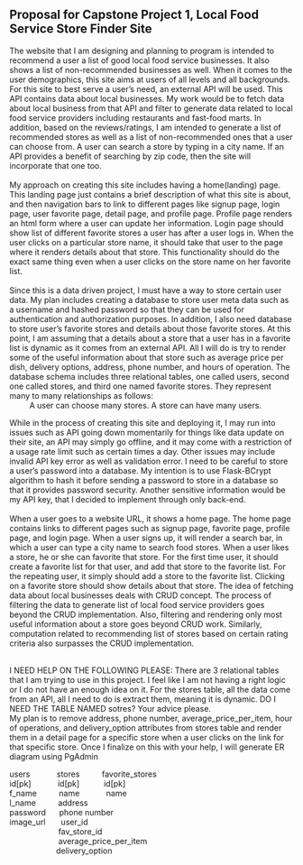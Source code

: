 ## Proposal for Capstone Project 1, Local Food Service Store Finder Site

The website that I am designing and planning to program is intended to recommend a user a list of good local food service businesses. It also shows a list of non-recommended businesses as well. When it comes to the user demographics, this site aims at users of all levels and all backgrounds. For this site to best serve a user’s need, an external API will be used. This API contains data about local businesses. My work would be to fetch data about local business from that API and filter to generate data related to local food service providers including restaurants and fast-food marts. In addition, based on the reviews/ratings, I am intended to generate a list of recommended stores as well as a list of non-recommended ones that a user can choose from. A user can search a store by typing in a city name. If an API provides a benefit of searching by zip code, then the site will incorporate that one too.<br>
<br>
My approach on creating this site includes having a home(landing) page. This landing page just contains a brief description of what this site is about, and then navigation bars to link to different pages like signup page, login page, user favorite page, detail page, and profile page. Profile page renders an html form where a user can update her information. Login page should show list of different favorite stores a user has after a user logs in. When the user clicks on a particular store name, it should take that user to the page where it renders details about that store. This functionality should do the exact same thing even when a user clicks on the store name on her favorite list.<br> <br>
 Since this is a data driven project, I must have a way to store certain user data. My plan includes creating a database to store user meta data such as a username and hashed password so that they can be used for authentication and authorization purposes. In addition, I also need database to store user’s favorite stores and details about those favorite stores.  At this point, I am assuming that a details about a store that a user has in a favorite list is dynamic as it comes from an external API. All I will do is try to render some of the useful information about that store such as average price per dish, delivery options, address, phone number, and hours of operation. The database schema includes three relational tables, one called users, second one called stores, and third one named favorite stores. They represent many to many relationships as follows:
 <br>
&nbsp;&nbsp;&nbsp;&nbsp;&nbsp;&nbsp;&nbsp;&nbsp;&nbsp;A user can choose many stores. A store can have many users. <br>

While in the process of creating this site and deploying it, I may run into issues such as API going down momentarily for things like data update on their site, an API may simply go offline, and it may come with a restriction of a usage rate limit such as certain times a day. Other issues may include invalid API key error as well as validation error. I need to be careful to store a user’s password into a database. My intention is to use Flask-BCrypt algorithm to hash it before sending a password to store in a database so that it provides password security. Another sensitive information would be my API key, that I decided to implement through only back-end.<br>
<br>
When a user goes to a website URL, it shows a home page. The home page contains links to different pages such as signup page, favorite page, profile page, and login page. When a user signs up, it will render a search bar, in which a user can type a city name to search food stores. When a user likes a store, he or she can favorite that store. For the first time user, it should create a favorite list for that user, and add that store to the favorite list. For the repeating user, it simply should add a store to the favorite list. Clicking on a favorite store should show details about that store.
The idea of fetching data about local businesses deals with CRUD concept. The process of filtering the data to generate list of local food service providers goes beyond the CRUD implementation. Also, filtering and rendering only most useful information about a store goes beyond CRUD work. Similarly, computation related to recommending list of stores based on certain rating criteria also surpasses the CRUD implementation. <br>
<br>



I NEED HELP ON THE FOLLOWING PLEASE: There are 3 relational tables that I am trying to use in this project. I feel like I am not having a right logic or I do not have an enough idea on it. For the stores table, all the data come from an API, all I need to do is extract them, meaning it is dynamic. DO I NEED THE TABLE NAMED sotres? Your advice please. <br>
My plan is to remove address, phone number, average_price_per_item, hour of operations, and delivery_option attributes from stores table and render them in a detail page for a specific store when a user clicks on the link for that specific store. Once I finalize on this with your help, I will generate ER diagram using PgAdmin
<br>

users &nbsp;&nbsp;&nbsp;&nbsp; &nbsp; &nbsp; &nbsp;&nbsp;stores &nbsp;&nbsp; &nbsp; &nbsp; &nbsp; favorite_stores <br>
id[pk]&nbsp; &nbsp; &nbsp;&nbsp;&nbsp;&nbsp;&nbsp;&nbsp;&nbsp;&nbsp;id[pk]&nbsp; &nbsp; &nbsp;&nbsp; &nbsp; &nbsp;&nbsp;id[pk] <br>
f_name  &nbsp;&nbsp; &nbsp; &nbsp; &nbsp;  name  &nbsp;&nbsp; &nbsp; &nbsp; &nbsp;&nbsp;&nbsp; name <br>
l_name   &nbsp;&nbsp; &nbsp; &nbsp; &nbsp;  address    <br>
password &nbsp;&nbsp; &nbsp; phone number  <br>
image_url &nbsp;&nbsp; &nbsp; &nbsp;user_id       <br>
&nbsp; &nbsp; &nbsp; &nbsp;&nbsp;&nbsp;&nbsp;&nbsp;&nbsp;&nbsp;   &nbsp;  &nbsp; &nbsp; &nbsp;  fav_store_id    <br>
&nbsp;&nbsp;&nbsp;&nbsp; &nbsp; &nbsp; &nbsp;&nbsp;&nbsp;&nbsp;&nbsp;&nbsp;&nbsp;&nbsp;&nbsp;&nbsp;&nbsp;&nbsp;  average_price_per_item   <br>
&nbsp;&nbsp;&nbsp;&nbsp; &nbsp; &nbsp; &nbsp;  &nbsp;&nbsp;&nbsp;&nbsp;&nbsp;&nbsp;&nbsp;&nbsp;&nbsp;&nbsp;delivery_option         <br>

